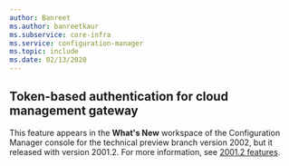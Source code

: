 ```yaml
---
author: Banreet
ms.author: banreetkaur
ms.subservice: core-infra
ms.service: configuration-manager
ms.topic: include
ms.date: 02/13/2020
---
```


## <a name="bkmk_cmg"></a> Token-based authentication for cloud management gateway

<!--5686290-->

This feature appears in the **What's New** workspace of the Configuration Manager console for the technical preview branch version 2002, but it released with version 2001.2. For more information, see [2001.2 features](../../technical-preview-2001-2.md#bkmk_cmg).
